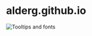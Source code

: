 # alderg.github.io

![Tooltips and fonts]([https://www.alderg.com/tooltips.svg](https://www.alderg.com/tooltips.svg))
